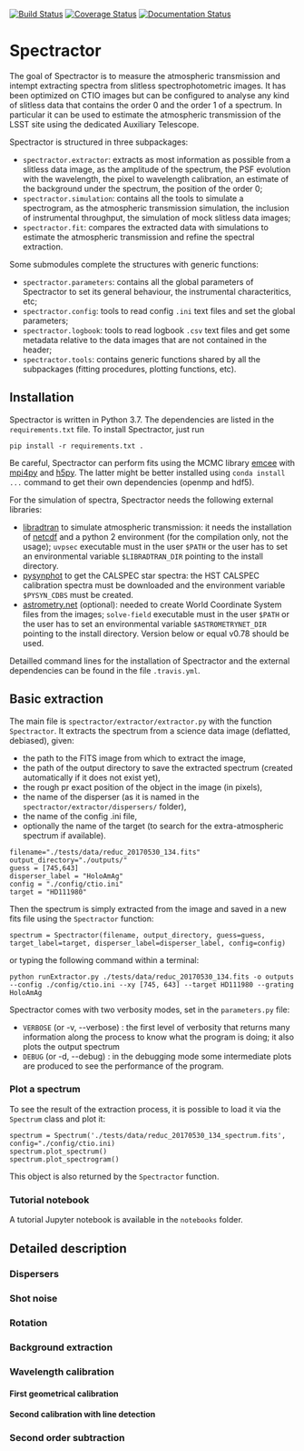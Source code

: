 [![Build Status](https://travis-ci.org/LSSTDESC/Spectractor.svg?branch=master)](https://travis-ci.org/LSSTDESC/Spectractor)
[![Coverage Status](https://coveralls.io/repos/github/LSSTDESC/Spectractor/badge.svg?branch=master)](https://coveralls.io/github/LSSTDESC/Spectractor?branch=master)
[![Documentation Status](https://readthedocs.org/projects/spectractor/badge/?version=latest)](https://spectractor.readthedocs.io/en/latest/?badge=latest)

# Spectractor

The goal of Spectractor is to measure the atmospheric transmission and intempt extracting spectra from slitless spectrophotometric images. It has been optimized on CTIO images but can be configured to analyse any kind of slitless data that contains the order 0 and the order 1 of a spectrum. In particular it can  be used to estimate the atmospheric transmission of the LSST site using the dedicated  Auxiliary Telescope. 

Spectractor is structured in three subpackages: 
- `spectractor.extractor`: extracts as most information as possible from a slitless data  image, as the amplitude of the spectrum, the PSF evolution with the wavelength, the pixel to wavelength calibration, an estimate of the background under the spectrum, the position of the order 0;
- `spectractor.simulation`: contains all the tools to simulate a spectrogram, as the atmospheric transmission simulation, the inclusion of instrumental throughput, the simulation of mock  slitless  data images;
- `spectractor.fit`: compares the extracted data with simulations to estimate the atmospheric transmission and refine the spectral extraction.

Some submodules complete the structures with generic functions:
- `spectractor.parameters`: contains all the global parameters of Spectractor to set its general behaviour, the instrumental characteritics, etc;
- `spectractor.config`: tools to read config `.ini` text files and set the global parameters;
- `spectractor.logbook`: tools to read logbook `.csv` text files and get some metadata relative to the data images that are not contained in the header;
- `spectractor.tools`: contains generic functions shared by all  the subpackages (fitting procedures, plotting functions, etc).


## Installation

Spectractor is written in Python 3.7. The dependencies are listed in the `requirements.txt` file. To install Spectractor, just run
```
pip install -r requirements.txt .
```
Be careful, Spectractor can perform fits using the MCMC library [emcee](https://emcee.readthedocs.io/en/stable/) with [mpi4py](https://mpi4py.readthedocs.io/en/stable/) and [h5py](https://www.h5py.org/).  The latter might be better installed using `conda install ...` command to get their own dependencies (openmp and hdf5).

For the simulation of spectra, Spectractor needs the following external libraries:
- [libradtran](http://www.libradtran.org/doku.php) to simulate atmospheric transmission: it needs the installation of [netcdf](https://www.unidata.ucar.edu/software/netcdf/) and a python 2 environment (for the compilation only, not the usage); `uvpsec` executable must in the user `$PATH` or the user has to set an environmental variable `$LIBRADTRAN_DIR` pointing to the install directory.
- [pysynphot](https://pysynphot.readthedocs.io/en/latest/) to get the CALSPEC star spectra: the HST CALSPEC calibration spectra must be downloaded and the environment variable `$PYSYN_CDBS` must be created.
- [astrometry.net](https://astrometrynet.readthedocs.io/en/latest/) (optional): needed to create World Coordinate System files from the images; `solve-field` executable must in the user `$PATH` or the user has to set an environmental variable `$ASTROMETRYNET_DIR` pointing to the install directory. Version below or equal v0.78 should be used.

Detailled command lines for the installation of Spectractor and the external dependencies can be found in the file `.travis.yml`.

## Basic extraction

The main file is `spectractor/extractor/extractor.py` with the function `Spectractor`. It extracts the spectrum from a science data image (deflatted, debiased), given:
- the path to the FITS image from which to extract the image, 
- the path of the output directory to save the extracted spectrum (created automatically if it does not exist yet),
- the rough pr exact position of the object in the image (in pixels),
- the name of the disperser (as it is named in the `spectractor/extractor/dispersers/` folder),
- the name of the config .ini file,
- optionally the name of the target (to search for the extra-atmospheric spectrum if available).

```
filename="./tests/data/reduc_20170530_134.fits"
output_directory="./outputs/"
guess = [745,643]
disperser_label = "HoloAmAg"
config = "./config/ctio.ini"
target = "HD111980"
```

Then the spectrum is simply extracted from the image and saved in a new fits file using the `Spectractor` function:
```
spectrum = Spectractor(filename, output_directory, guess=guess, target_label=target, disperser_label=disperser_label, config=config)
```

or typing the following command within a terminal:
```
python runExtractor.py ./tests/data/reduc_20170530_134.fits -o outputs --config ./config/ctio.ini --xy [745, 643] --target HD111980 --grating HoloAmAg
```

Spectractor comes with two verbosity modes, set in the `parameters.py` file:
- `VERBOSE` (or -v, --verbose) : the first level of verbosity that returns many information along the process to know what the program is doing; it also plots the output spectrum
- `DEBUG` (or -d, --debug) : in the debugging mode some intermediate plots are produced to see the performance of the program.

### Plot a spectrum

To see the result of the extraction process, it is possible to load it via the `Spectrum` class and plot it:
```
spectrum = Spectrum('./tests/data/reduc_20170530_134_spectrum.fits', config="./config/ctio.ini)
spectrum.plot_spectrum()
spectrum.plot_spectrogram()
```
This object is also returned by the `Spectractor` function.

### Tutorial notebook

A tutorial Jupyter notebook is available in the `notebooks` folder.

## Detailed description

### Dispersers

### Shot noise

### Rotation

### Background extraction

### Wavelength calibration
#### First geometrical calibration
#### Second calibration with line detection

### Second order subtraction

